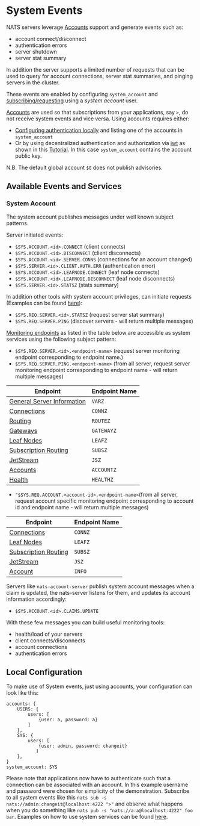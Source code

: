 # System Events

NATS servers leverage [Accounts](../securing\_nats/accounts.md) support and generate events such as:

* account connect/disconnect
* authentication errors
* server shutdown
* server stat summary

In addition the server supports a limited number of requests that can be used to query for account connections, server stat summaries, and pinging servers in the cluster.

These events are enabled by configuring `system_account` and [subscribing/requesting](./#available-events-and-services) using a _system account_ user.

[Accounts](../securing\_nats/accounts.md) are used so that subscriptions from your applications, say `>`, do not receive system events and vice versa. Using accounts requires either:

* [Configuring authentication locally](./#local-configuration) and listing one of the accounts in `system_account`
* Or by using decentralized authentication and authorization via [jwt](../securing\_nats/jwt/) as shown in this [Tutorial](sys\_accounts.md). In this case `system_account` contains the account public key.

N.B. The default global account `$G` does not publish advisories.

## Available Events and Services

### System Account

The system account publishes messages under well known subject patterns.

Server initiated events:

* `$SYS.ACCOUNT.<id>.CONNECT` (client connects)
* `$SYS.ACCOUNT.<id>.DISCONNECT` (client disconnects)
* `$SYS.ACCOUNT.<id>.SERVER.CONNS` (connections for an account changed)
* `$SYS.SERVER.<id>.CLIENT.AUTH.ERR` (authentication error)
* `$SYS.ACCOUNT.<id>.LEAFNODE.CONNECT` (leaf node connects)
* `$SYS.ACCOUNT.<id>.LEAFNODE.DISCONNECT` (leaf node disconnects)
* `$SYS.SERVER.<id>.STATSZ` (stats summary)

In addition other tools with system account privileges, can initiate requests (Examples can be found [here](sys\_accounts.md#system-services)):

* `$SYS.REQ.SERVER.<id>.STATSZ` (request server stat summary)
* `$SYS.REQ.SERVER.PING` (discover servers - will return multiple messages)

[Monitoring endpoints](../monitoring.md) as listed in the table below are accessible as system services using the following subject pattern:

* `$SYS.REQ.SERVER.<id>.<endpoint-name>` (request server monitoring endpoint corresponding to endpoint name.)
* `$SYS.REQ.SERVER.PING.<endpoint-name>` (from all server, request server monitoring endpoint corresponding to endpoint name - will return multiple messages)

| Endpoint                                                                  | Endpoint Name |
| ------------------------------------------------------------------------- | ------------- |
| [General Server Information](../monitoring.md#general-information)        | `VARZ`        |
| [Connections](../monitoring.md#connection-information)                    | `CONNZ`       |
| [Routing](../monitoring.md#route-information)                             | `ROUTEZ`      |
| [Gateways](../monitoring.md#gateway-information)                          | `GATEWAYZ`    |
| [Leaf Nodes](../monitoring.md#leaf-nodes-information)                     | `LEAFZ`       |
| [Subscription Routing](../monitoring.md#subscription-routing-information) | `SUBSZ`       |
| [JetStream](../monitoring.md#jetstream-information)                       | `JSZ`         |
| [Accounts](../monitoring.md#account-information)                          | `ACCOUNTZ`    |
| [Health](../../nats\_admin/monitoring/#health)                            | `HEALTHZ`     |

* `"$SYS.REQ.ACCOUNT.<account-id>.<endpoint-name>`(from all server, request account specific monitoring endpoint corresponding to account id and endpoint name - will return multiple messages)

| Endpoint                                                                  | Endpoint Name |
| ------------------------------------------------------------------------- | ------------- |
| [Connections](../monitoring.md#connection-information)                    | `CONNZ`       |
| [Leaf Nodes](../monitoring.md#leaf-nodes-information)                     | `LEAFZ`       |
| [Subscription Routing](../monitoring.md#subscription-routing-information) | `SUBSZ`       |
| [JetStream](../monitoring.md#jetstream-information)                       | `JSZ`         |
| [Account](../monitoring.md#account-information)                           | `INFO`        |

Servers like `nats-account-server` publish system account messages when a claim is updated, the nats-server listens for them, and updates its account information accordingly:

* `$SYS.ACCOUNT.<id>.CLAIMS.UPDATE`

With these few messages you can build useful monitoring tools:

* health/load of your servers
* client connects/disconnects
* account connections
* authentication errors

## Local Configuration

To make use of System events, just using accounts, your configuration can look like this:

```
accounts: {
    USERS: {
        users: [
            {user: a, password: a}
        ]
    },
    SYS: { 
        users: [
            {user: admin, password: changeit}
           ]
    },
}
system_account: SYS
```

Please note that applications now have to authenticate such that a connection can be associated with an account. In this example username and password were chosen for simplicity of the demonstration. Subscribe to all system events like this `nats sub -s nats://admin:changeit@localhost:4222 ">"` and observe what happens when you do something like `nats pub -s "nats://a:a@localhost:4222" foo bar`. Examples on how to use system services can be found [here](sys\_accounts.md#system-services).
